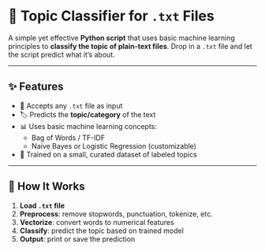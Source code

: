 # 🧠 Topic Classifier for `.txt` Files

A simple yet effective **Python script** that uses basic machine learning principles to **classify the topic of plain-text files**. Drop in a `.txt` file and let the script predict what it’s about.

---

## ✨ Features

- 📂 Accepts any `.txt` file as input
- 🏷️ Predicts the **topic/category** of the text
- 📊 Uses basic machine learning concepts:
  - Bag of Words / TF-IDF
  - Naive Bayes or Logistic Regression (customizable)
- 🧠 Trained on a small, curated dataset of labeled topics

---

## 🧠 How It Works

1. **Load `.txt` file**
2. **Preprocess**: remove stopwords, punctuation, tokenize, etc.
3. **Vectorize**: convert words to numerical features
4. **Classify**: predict the topic based on trained model
5. **Output**: print or save the prediction
